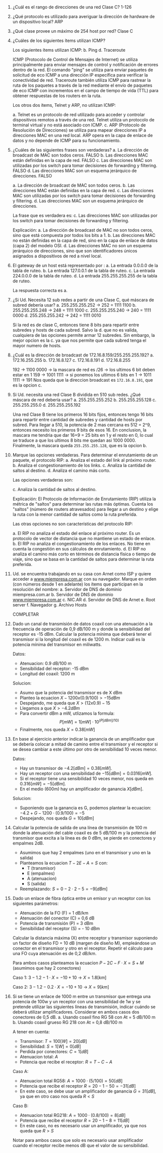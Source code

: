 1) ¿Cuál es el rango de direcciones de una red Clase C?
   1-126
   
   
2) ¿Qué protocolo es utilizado para averiguar la dirección de hardware de un dispositivo local?
   ARP

   
3) ¿Qué clase provee un máximo de 254 host por red?
   Clase C


4) ¿Cuáles de los siguientes ítems utilizan ICMP?
   
	Los siguientes ítems utilizan ICMP:
	b. Ping d. Traceroute
	
	ICMP (Protocolo de Control de Mensajes de Internet) se utiliza principalmente para enviar mensajes de control y notificación de errores dentro de la red. El comando "ping" se utiliza para enviar paquetes de solicitud de eco ICMP a una dirección IP específica para verificar la conectividad de red. Traceroute también utiliza ICMP para rastrear la ruta de los paquetes a través de la red mediante el envío de paquetes de eco ICMP con incrementos en el campo de tiempo de vida (TTL) para obtener respuestas de los routers en la ruta.
	
	Los otros dos ítems, Telnet y ARP, no utilizan ICMP:
	
	a. Telnet es un protocolo de red utilizado para acceder y controlar dispositivos remotos a través de una red. Telnet utiliza un protocolo de terminal virtual y no está asociado con ICMP. c. ARP (Protocolo de Resolución de Direcciones) se utiliza para mapear direcciones IP a direcciones MAC en una red local. ARP opera en la capa de enlace de datos y no depende de ICMP para su funcionamiento.

5) ¿Cuáles de las siguientes frases son verdaderas?
   a. La dirección de broadcast de MAC son todos ceros. FALSO
   b. Las direcciones MAC están definidas en la capa de red. FALSO
   c. Las direcciones MAC son utilizadas por los switch para tomar decisiones de forwarding y filtering. FALSO
   d. Las direcciones MAC son un esquema jerárquico de direcciones. FALSO


   a. La dirección de broadcast de MAC son todos ceros.
   b. Las direcciones MAC están definidas en la capa de red.
   c. Las direcciones MAC son utilizadas por los switch para tomar decisiones de forwarding y filtering.
   d. Las direcciones MAC son un esquema jerárquico de direcciones.

	La frase que es verdadera es:
	c. Las direcciones MAC son utilizadas por los switch para tomar decisiones de forwarding y filtering.
	
	Explicación:
	a. La dirección de broadcast de MAC no son todos ceros, sino que está compuesta por todos los bits a 1.
	b. Las direcciones MAC no están definidas en la capa de red, sino en la capa de enlace de datos (capa 2) del modelo OSI.
	d. Las direcciones MAC no son un esquema jerárquico de direcciones, sino que son identificadores únicos asignados a dispositivos de red a nivel local.


6) El gateway de un host está representado por :
   a. La entrada 0.0.0.0 de la tabla de ruteo.
   b. La entrada 127.0.0.1 de la tabla de ruteo.
   c. La entrada 224.0.0.0 de la tabla de ruteo.
   d. La entrada 255.255.255.255 de la tabla de ruteo.

	La respuesta correcta es a.


7) ¿Si Ud. Necesita 12 sub redes a partir de una Clase C, qué máscara de subred debería usar?
   a. 255.255.255.252 -> 252 = 1111 1100
   b. 255.255.255.248 -> 248 = 1111 1000
   c. 255.255.255.240 -> 240 = 1111 0000
   d. 255.255.255.242 -> 242 = 1111 0010

	Si la red es de clase C, entonces tiene 8 bits para repartir entre subredes y hosts de cada subred. Salvo la d. que no es valida, cualquiera de las opciones permite armar 12 subredes. Sin embargo, la mejor opcion es la c. ya que nos permite que cada subred tenga el mayor numero de hosts.


8) ¿Cuál es la dirección de broadcast de 172.16.8.159/255.255.255.192?
   a. 172.16.255.255
   b. 172.16.8.127
   c. 172.16.8.191
   d. 172.16.8.255

	192 -> 1100 0000 -> la mascara de red es /26 -> los ultimos 6 bit deben estar en 1
	159 -> 1001 1111 -> si ponemos los ultimos 6 bits en 1 -> 1011 1111 -> 191
	Nos queda que la direccion broadcast es `172.16.8.191`, que es la opcion c.


9) Si Ud. necesita una red Clase B dividida en 510 sub redes. ¿Qué máscara de red debería usar?
   a. 255.255.255.252
   b. 255.255.255.128
   c. 255.255.255.0
   d. 255.255.255.192

	Una red Clase B tiene los primeros 16 bits fijos, entonces tengo 16 bits para repartir entre cantidad de subredes y cantidad de hosts por subred.
	Para llegar a 510, la potencia de 2 mas cercana es 512 = 2^9, entonces necesito los primeros 9 bits de esos 16.
	En conclusion, la mascara me tendria que dar 16+9 = 25 bits en 1 y el resto en 0, lo cual se traduce a que los ultimos 8 bits me quedan asi 1000 0000.
	Finalmente, la mascara queda `255.255.255.128`, que es la opcion b.


10) Marque las opciones verdaderas. Para determinar el enrutamiento de un paquete, el protocolo RIP:
	a. Analiza el estado del link al próximo router.
	b. Analiza el congestionamiento de los links.
	c. Analiza la cantidad de saltos al destino.
	d. Analiza el camino más corto.

	Las opciones verdaderas son:
	
	c. Analiza la cantidad de saltos al destino.
	
	Explicación: El Protocolo de Información de Enrutamiento (RIP) utiliza la métrica de "saltos" para determinar las rutas más óptimas. Cuenta los "saltos" (número de routers atravesados) para llegar a un destino y elige la ruta con la menor cantidad de saltos como la ruta preferida.
	
	Las otras opciones no son características del protocolo RIP:
	
	a. El RIP no analiza el estado del enlace al próximo router. Es un protocolo de vector de distancia que no mantiene un estado de enlace. b. El RIP no analiza el congestionamiento de los enlaces. No tiene en cuenta la congestión en sus cálculos de enrutamiento. d. El RIP no analiza el camino más corto en términos de distancia física o tiempo de viaje, sino que se basa en la cantidad de saltos para determinar la ruta preferida.


11) Ud. se encuentra trabajando en su casa con Arnet como ISP y quiere acceder a www.miempresa.com.ar con su navegador. Marque en orden (con números desde 1 en adelante) los ítems que participan en la resolución del nombre:
    a. Servidor de DNS de dominio miempresa.com.ar
    b. Servidor de DNS de dominio www.miempresa.com.ar
    c. NIC.AR
    d. Servidor de DNS de Arnet
    e. Root server
    f. Navegador
    g. Archivo Hosts

	COMPLETAR


12) Dado un canal de transmisión de datos coaxil con una atenuación a la frecuencia de operación de 0,9 dB/100 m y donde la sensibilidad del receptor es -15 dBm. Calcular la potencia mínima que deberá tener el transmisor si la longitud del coaxil es de 1200 m. Indicar cuál es la potencia mínima del transmisor en miliwatts.

	Datos:
	- Atenuacion: 0.9 dB/100 m
	- Sensibilidad del receptor: -15 dBm
	- Longitud del coaxil: 1200 m
	
	Solucion:
	- Asumo que la potencia del transmisor es de X dBm
	- Planteo la ecuacion $X - 1200 x (0.9 / 100) > -15 dBm$
	- Despejando, me queda que $X > (12 x 0.9) - 15$
	- Llegamos a que $X > -4.2 dBm$
	- Para convertir dBm a mW, utlizamos la formula:
	$$
	P[mW] = 1 [mW] \cdot 10^{(P[dBm]/10)}
	$$
	- Finalmente, nos queda $X = 0.38 [mW]$


13) En base al ejercicio anterior indicar la ganancia de un amplificador que se debería colocar a mitad de camino entre el transmisor y el receptor si se desea cambiar a este último por otro de sensibilidad 10 veces menor.

	Datos:
	- Hay un transmisor de $-4.2 [dBm] = 0.38 [mW]$.
	- Hay un receptor con una sensibilidad de $-15[dBm] = 0.0316[mW]$.
	- Si el receptor tiene una sensibilidad 10 veces menor, nos queda en $0.316[mW] = -5[dBm]$.
	- En el medio (600m) hay un amplificador de ganancia $X [dBm]$.
	
	Solucion:
	- Suponiendo que la ganancia es G, podemos plantear la ecuacion:
	  $-4.2 + G - 1200 \cdot (0.9 / 100) = -5$
	- Despejando, nos queda $G = 10[dBm]$


14) Calcular la potencia de salida de una línea de transmisión de 100 m donde la atenuación del cable coaxil es de 5 dB/100 m y la potencia del transmisor que excita a la línea es de 0 dBm, se pierde en conectores y empalmes 2dB.

	- Asumimos que hay 2 empalmes (uno en el transmisor y uno en la salida)
	- Planteamos la ecuacion $T - 2E - A = S$ con:
		- T (transmisor)
		- E (empalmes)
		- A (atenuacion)
		- S (salida)
	- Reemplazando: $S = 0 - 2 \cdot 2 - 5 = -9 [dBm]$


15) Dado un enlace de fibra óptica entre un emisor y un receptor con los siguientes parámetros:
	- Atenuación de la FO (F) = 1 dB/km
	- Atenuación del conector (C) = 0,6 dB
	- Potencia de transmisión (P) = 3 dBm
	- Sensibilidad del receptor (S) = - 10 dBm

	Calcular la distancia máxima (X) entre receptor y transmisor suponiendo un factor de diseño FD = 10 dB (margen de diseño M), empleándose un conector en el transmisor y otro en el receptor. Repetir el cálculo para una FO cuya atenuación es de 0,2 dB/km.

	Para ambos casos planteamos la ecuacion $P - 2C - F \cdot X = S + M$ (asumimos que hay 2 conectores)
	
	Caso 1:
	$3 - 1.2 - 1 \cdot X = -10 + 10$  -> $X = 1.8 [km]$
	
	Caso 2:
	$3 - 1.2 - 0.2 \cdot X = -10 + 10$ -> $X = 9[km]$


16) Si se tiene un enlace de 1000 m entre un transmisor que entrega una potencia de 100w y un receptor con una sensibilidad de 1w y se pretende utilizar las siguientes líneas de transmisión, indicar cuándo se deberá utilizar amplificadores.
    Considerar en ambos casos dos conectores de 0,5 dB.
    a. Usando coaxil fino RG 58 con At = 5 dB/100 m
    b. Usando coaxil grueso RG 218 con At = 0,8 dB/100 m

	A tener en cuenta:
	- Transmisor: $T = 100[W] = 20[dB]$
	- Sensibilidad: $S = 1[W] = 0[dB]$
	- Perdida por conectores: $C = 1[dB]$
	- Atenuacion total: $A$
	- Potencia que recibe el receptor: $R = T - C - A$
	
	Caso A:
	- Atenuacion total RG58: $A = 1000 \cdot (5 / 100) = 50[dB]$
	- Potencia que recibe el receptor $R = 20 - 1 - 50 = -31[dB]$
	- En este caso, se debe usar un amplificador de ganancia $G = 31[dB]$, ya que en otro caso nos queda $R < S$
	
	Caso B:
	- Atenuacion total RG218: $A = 1000 \cdot (0.8 / 100) = 8[dB]$
	- Potencia que recibe el receptor $R = 20 - 1 - 8 = 11[dB]$
	- En este caso, no es necesario usar un amplificador, ya que nos queda que $R > S$
	
	Notar para ambos casos que solo es necesario usar amplificador cuando el receptor recibe menos dB que el valor de su sensibilidad.
